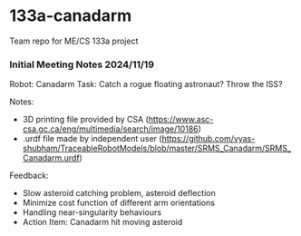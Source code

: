 # 133a-canadarm
Team repo for ME/CS 133a project

### Initial Meeting Notes 2024/11/19
Robot: Canadarm
Task: Catch a rogue floating astronaut? Throw the ISS?

Notes:
- 3D printing file provided by CSA (https://www.asc-csa.gc.ca/eng/multimedia/search/image/10186) 
- .urdf file made by independent user (https://github.com/vyas-shubham/TraceableRobotModels/blob/master/SRMS_Canadarm/SRMS_Canadarm.urdf) 

Feedback:
- Slow asteroid catching problem, asteroid deflection
- Minimize cost function of different arm orientations
- Handling near-singularity behaviours
- Action Item: Canadarm hit moving asteroid 
